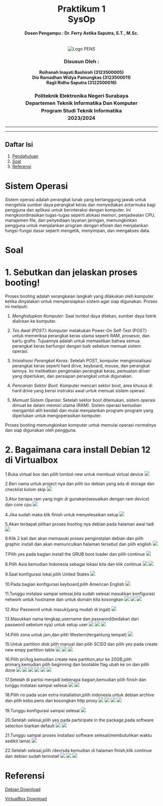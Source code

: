 <div align="center">
  <h1 style="text-align: center;font-weight: bold">Praktikum 1<br>SysOp</h1>
  <h4 style="text-align: center;">Dosen Pengampu : Dr. Ferry Astika Saputra, S.T., M.Sc.</h4>
</div>
<br />
<div align="center">
  <img src="pens.jpeg" alt="Logo PENS">
  <h3 style="text-align: center;">Disusun Oleh : </h3>
  <p style="text-align: center;">
    <strong>Roihanah Inayati Bashiroh (3123500005)</strong><br>
    <strong>Dio Ramadhan Widya Pamungkas (3123500011)</strong><br>
    <strong>Ragil Ridho Saputra (3122500016)</strong>
  </p>

  <h3 style="text-align: center;line-height: 1.5">Politeknik Elektronika Negeri Surabaya<br>Departemen Teknik
    Informatika Dan Komputer<br>Program Studi Teknik Informatika<br>2023/2024</h3>
  <hr>
  <hr>
</div>

## Daftar Isi
1. [Pendahuluan](#sistem-operasi)
2. [Soal](#soal)
3. [Referensi](#referensi)

# Sistem Operasi
Sistem operasi adalah perangkat lunak yang bertanggung jawab untuk mengelola sumber daya perangkat keras dan menyediakan
antarmuka bagi pengguna dan aplikasi untuk berinteraksi dengan komputer. Ini mengkoordinasikan tugas-tugas seperti
alokasi memori, penjadwalan CPU, manajemen file, dan penyediaan layanan jaringan, memungkinkan pengguna untuk
menjalankan program dengan efisien dan menjalankan fungsi-fungsi dasar seperti mengetik, menyimpan, dan mengakses data.

# Soal
# 1. Sebutkan dan jelaskan proses booting!
Proses booting adalah serangkaian langkah yang dilakukan oleh komputer ketika dinyalakan untuk mempersiapkan sistem agar siap digunakan. Proses ini meliputi:

1. *Menghidupkan Komputer*: Saat tombol daya ditekan, sumber daya listrik dialirkan ke komputer.
 
2. *Tes Awal (POST)*: Komputer melakukan Power-On Self-Test (POST) untuk memeriksa perangkat keras utama seperti RAM, prosesor, dan kartu grafis. Tujuannya adalah untuk memastikan bahwa semua perangkat keras berfungsi dengan baik sebelum memuat sistem operasi.

3. *Inisialisasi Perangkat Keras*: Setelah POST, komputer menginisialisasi perangkat keras seperti hard drive, keyboard, mouse, dan perangkat lainnya. Ini melibatkan pengenalan perangkat keras, pemuatan driver yang diperlukan, dan persiapan perangkat untuk digunakan.

4. *Pencarian Sektor Boot*: Komputer mencari sektor boot, area khusus di hard drive yang berisi instruksi awal untuk memuat sistem operasi.

5. *Memuat Sistem Operasi*: Setelah sektor boot ditemukan, sistem operasi dimuat ke dalam memori utama (RAM). Sistem operasi kemudian mengambil alih kendali dan mulai menjalankan program-program yang diperlukan untuk mengoperasikan komputer.

Proses booting memungkinkan komputer untuk memulai operasi normalnya dan siap digunakan oleh pengguna.

# 2. Bagaimana cara install Debian 12 di Virtualbox

1.Buka virtual box dan pilih tombol new untuk membuat virtual device
<img src="pictures/1.png">

2.Beri nama untuk project nya dan pilih iso debian yang ada di storage dan checklist kolom skip
<img src="pictures/2.png">

3.Atur berapa ram yang ingin di gunakan(sesuaikan dengan ram device) dan core cpu
<img src="pictures/3.png">

4.Jika sudah maka klik finish untuk menyelesaikan setup
<img src="pictures/4.png">

5.Akan terdapat pilihan proses booting nya debian pada halaman awal tadi
<img src="pictures/6.png">

6.Klik 2 kali dan akan memasuki proses penginstalan debian dan pilih graphic install dan akan memunculkan halaman tersebut dan pilih english
<img src="pictures/9.png">

7.Pilih yes pada bagian install the GRUB boot loader dan pilih continue
<img src="pictures/10.png">

8.Pilih Asia kemudian Indonesia sebagai lokasi kita dan klik continue
<img src="pictures/11.png">
<img src="pictures/12.png">

9.Saat konfigurasi lokal,pilih United States
<img src="pictures/13.png">

10.Pada bagian konfigurasi keyboard,pilih American English
<img src="pictures/14.png">

11.Tunggu instalasi sampai selesai,bila sudah selesai masukkan konfigurasi network untuk hostname dan untuk domain kita kosongkan
<img src="pictures/15.png">
<img src="pictures/17.png">
<img src="pictures/18.png">

12.Atur Password untuk masuk(yang mudah di ingat)
<img src="pictures/19.png">

13.Masukkan nama lengkap,username dan password(bedakan dari password sebelum nya) untuk setup user
<img src="pictures/20.png">
<img src="pictures/21.png">
<img src="pictures/23.png">

14.Pilih zona untuk jam,dan pilih Western(tergantung tempat)
<img src="pictures/24.png">

15.Untuk partition disk pilih manual dan pilih SCSI3 dan pilih yes pada create new empy partition table
<img src="pictures/25.png">
<img src="pictures/26.png">
<img src="pictures/27.png">

16.Pilih pri/log,kemudian create new partition,atur ke 20GB,pilih primary,kemudian pilih beginning dan bootable flag ubah ke on dan pilih done
<img src="pictures/28.png">
<img src="pictures/29.png">
<img src="pictures/30.png">
<img src="pictures/31.png">
<img src="pictures/33.png">
<img src="pictures/34.png">

17.Setelah di partisi menjadi beberapa bagian,kemudian pilih finish dan tunggu instalasi sampai selesai
<img src="pictures/41.png">
<img src="pictures/48.png">

18.Pilih no pada scan extra installation,pilih indonesia untuk debian archive dan pilih kebo.pens dan kosongkan http proxy
<img src="pictures/49.png">
<img src="pictures/50.png">
<img src="pictures/52.png">
<img src="pictures/53.png">

19.Tunggu konfigurasi sampai selesai
<img src="pictures/54.png">

20.Setelah selesai,pilih yes pada participate in the package,pada software selection biarkan default
<img src="pictures/55.png">
<img src="pictures/56.png">

21.Tunggu sampai proses installasi software selesai(membutuhkan waktu sedikit lama)
<img src="pictures/59.png">

22.Setelah selesai,pilih /dev/sda kemudian di halaman finish,klik continue dan debian sudah terinstall
<img src="pictures/61.png">
<img src="pictures/63.png">
<img src="pictures/65.png">

# Referensi

  [Debian Download](https://www.debian.org/download)

  [VirtualBox Download](https://www.virtualbox.org/wiki/Downloads)
